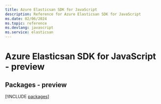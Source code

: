 ```yaml
---
title: Azure Elasticsan SDK for JavaScript
description: Reference for Azure Elasticsan SDK for JavaScript
ms.date: 02/06/2024
ms.topic: reference
ms.devlang: javascript
ms.service: elasticsan
---
```

# Azure Elasticsan SDK for JavaScript - preview
## Packages - preview
[!INCLUDE [packages](elasticsan-index.md)]